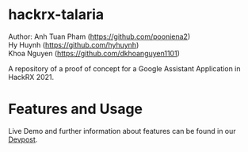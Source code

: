 # hackrx-talaria
Author: 
Anh Tuan Pham (https://github.com/pooniena2) <br />
Hy Huynh (https://github.com/hyhuynh) <br />
Khoa Nguyen (https://github.com/dkhoanguyen1101) <br />

A repository of a proof of concept for a Google Assistant Application in HackRX 2021.

# Features and Usage
Live Demo and further information about features can be found in our [Devpost](https://devpost.com/software/talaria-tjzrl7?ref_content=user-portfolio&ref_feature=in_progress).





